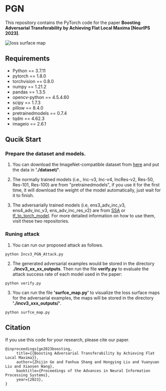# PGN
This repository contains the PyTorch code for the paper **Boosting Adversarial Transferability by Achieving Flat Local Maxima [NeurIPS 2023]**.

![loss surface map](https://github.com/Trustworthy-AI-Group/PGN/blob/main/doc/images/loss_surface.png)
## Requirements
* Python == 3.7.11
* pytorch == 1.8.0
* torchvision == 0.8.0
* numpy == 1.21.2
* pandas == 1.3.5
* opencv-python == 4.5.4.60
* scipy == 1.7.3
* pillow == 8.4.0
* pretrainedmodels == 0.7.4
* tqdm == 4.62.3
* imageio == 2.6.1


## Qucik Start
### Prepare the dataset and models.
1. You can download the ImageNet-compatible dataset from [here](https://github.com/Zhijin-Ge/STM/tree/main/dataset) and put the data in **'./dataset/'**.

2. The normally trained models (i.e., Inc-v3, Inc-v4, IncRes-v2, Res-50, Res-101, Res-100) are from "pretrainedmodels", if you use it for the first time, it will download the weight of the model automatically, just wait for it to finish. 

3. The adversarially trained models (i.e, ens3_adv_inc_v3, ens4_adv_inc_v3, ens_adv_inc_res_v2) are from [SSA](https://github.com/yuyang-long/SSA) or [tf_to_torch_model](https://github.com/ylhz/tf_to_pytorch_model). For more detailed information on how to use them, visit these two repositories.

### Runing attack
1. You can run our proposed attack as follows. 
```
python Incv3_PGN_Attack.py
```
2. The generated adversarial examples would be stored in the directory **./incv3_xx_xx_outputs**. Then run the file **verify.py** to evaluate the attack success rate of each model used in the paper:
```
python verify.py
```
3. You can run the file **'surfce_map.py'** to visualize the loss surface maps for the adversarial examples, the maps will be stored in the directory **'./incv3_xxx_outputs/'**.
```
python surfce_map.py
```
## Citation
If you use this code for your research, please cite our paper.
```
@inproceedings{ge2023boosting,
     title={{Boosting Adversarial Transferability by Achieving Flat Local Maxima}},
     author={Zhijin Ge and Fanhua Shang and Hongying Liu and Yuanyuan Liu and Xiaosen Wang},
     booktitle={Proceedings of the Advances in Neural Information Processing Systems},
     year={2023},
}
```
